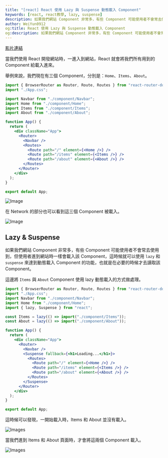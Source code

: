 ```yaml
---
title: "[react] React 使用 Lazy 與 Suspense 動態載入 Component"
keywords: [react, react教學, lazy, suspense]
description: 如果我們網站 Component 非常多，有些 Component 可能使用者不會常去使用到，但使用者進到網站時一樣會載入該 Component，這時候就可以使用 lazy 和 suspense 來達到動態載入 Component 的功能，
author: WeiYun0912
og:title: React 使用 Lazy 與 Suspense 動態載入 Component
og:description: 如果我們網站 Component 非常多，有些 Component 可能使用者不會常去使用到，但使用者進到網站時一樣會載入該 Component，這時候就可以使用 lazy 和 suspense 來達到動態載入 Component 的功能，
---
```


[影片連結](https://www.youtube.com/watch?v=CPFutYbNamA)

當我們使用 React 開發網站時，一進入到網站，React 就會將我們所有用到的 Component 給載入進來。

舉例來說，我們現在有三個 Component，分別是：`Home`、`Items`、`About`。

```jsx title='App.jsx' showLineNumbers
import { BrowserRouter as Router, Route, Routes } from "react-router-dom";
import "./App.css";

import Navbar from "./component/Navbar";
import Home from "./component/Home";
import Items from "./component/Items";
import About from "./component/About";

function App() {
  return (
    <div className="App">
      <Router>
        <Navbar />
        <Routes>
          <Route path="/" element={<Home />} />
          <Route path="/items" element={<Items />} />
          <Route path="/about" element={<About />} />
        </Routes>
      </Router>
    </div>
  );
}

export default App;
```

![Image](https://i.imgur.com/2e77XKH.png)

在 Network 的部分也可以看到這三個 Component 被載入。

![Image](https://i.imgur.com/utSxLVU.png)

## Lazy & Suspense

如果我們網站 Component 非常多，有些 Component 可能使用者不會常去使用到，但使用者進到網站時一樣會載入該 Component，這時候就可以使用 `lazy` 和 `suspense` 來達到動態載入 Component 的功能，也就是在必要的時候才去讀取該 Component。

這邊將 `Items` 與 `About` Component 使用 lazy 動態載入的方式做處理。

```jsx title='App.jsx' showLineNumbers
import { BrowserRouter as Router, Route, Routes } from "react-router-dom";
import "./App.css";
import Navbar from "./component/Navbar";
import Home from "./component/Home";
import { lazy, Suspense } from "react";

const Items = lazy(() => import("./component/Items"));
const About = lazy(() => import("./component/About"));

function App() {
  return (
    <div className="App">
      <Router>
        <Navbar />
        <Suspense fallback={<h1>Loading...</h1>}>
          <Routes>
            <Route path="/" element={<Home />} />
            <Route path="/items" element={<Items />} />
            <Route path="/about" element={<About />} />
          </Routes>
        </Suspense>
      </Router>
    </div>
  );
}

export default App;
```

這時候可以發現，一開始載入時，Items 和 About 並沒有載入。

![Images](https://i.imgur.com/QK5k6dP.gif)

當我們進到 Items 和 About 頁面時，才會將這兩個 Component 載入。

![Images](https://i.imgur.com/3akZ9FG.gif)

